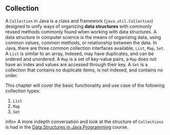 ## Collection

A `Collection` in Java is a class and framework (`java.util.Collection`) designed to unify ways of organizing **data structures** with commonly reused methods commonly found when working with data structures. A data structure in computer science is the means of organizing data, using common values, common methods, or relationship between the data. In Java, there are three common collection interfaces available, `List`, `Map`, `Set`. A `List` is similar to an array, indexed, may have duplicates, and can be ordered and unordered. A `Map` is a set of key-value pairs, a `Map` does not have an index and values are accessed through their key. A `Set` is a collection that contains no duplicate items, is not indexed, and contains no order.

This chapter will cover the basic functionality and use case of the following collection types:

1. `List`
2. `Map`
3. `Set`

info> A more indepth conversation and look at the structure of `Collections` is had in the <u>Data Structures in Java Programming</u> course. 